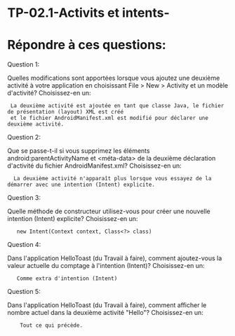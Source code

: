 # TP-02.1-Activits et intents-

# Répondre à ces questions:

Question 1:

Quelles modifications sont apportées lorsque vous ajoutez une deuxième activité à votre application en choisissant File > New > Activity et un modèle d'activité? Choisissez-en un:

     La deuxième activité est ajoutée en tant que classe Java, le fichier de présentation (layout) XML est créé 
     et le fichier AndroidManifest.xml est modifié pour déclarer une deuxième activité.
    
Question 2:

Que se passe-t-il si vous supprimez les éléments android:parentActivityName et <méta-data> de la deuxième déclaration d'activité du fichier AndroidManifest.xml? Choisissez-en un:

      La deuxième activité n'apparaît plus lorsque vous essayez de la démarrer avec une intention (Intent) explicite.

Question 3:

Quelle méthode de constructeur utilisez-vous pour créer une nouvelle intention (Intent) explicite? Choisissez-en un:

       new Intent(Context context, Class<?> class)
           
Question 4:

Dans l'application HelloToast (du Travail à faire), comment ajoutez-vous la valeur actuelle du comptage à l'intention (Intent)? Choisissez-en un:

       Comme extra d'intention (Intent)
           
Question 5:

Dans l'application HelloToast (du Travail à faire), comment afficher le nombre actuel dans la deuxième activité "Hello"? Choisissez-en un:

        Tout ce qui précède.
